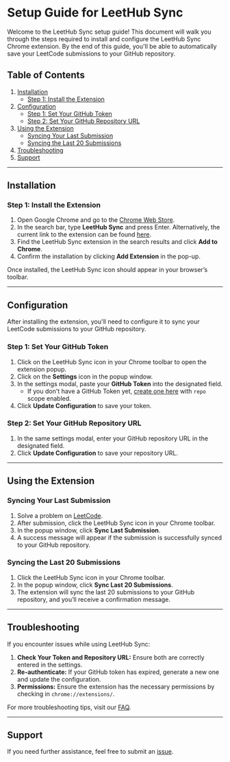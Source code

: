 # Setup Guide for LeetHub Sync

Welcome to the LeetHub Sync setup guide! This document will walk you through the steps required to install and configure the LeetHub Sync Chrome extension. By the end of this guide, you'll be able to automatically save your LeetCode submissions to your GitHub repository.

## Table of Contents

1. [Installation](#installation)
   - [Step 1: Install the Extension](#step-1-install-the-extension)
2. [Configuration](#configuration)
   - [Step 1: Set Your GitHub Token](#step-1-set-your-github-token)
   - [Step 2: Set Your GitHub Repository URL](#step-2-set-your-github-repository-url)
3. [Using the Extension](#using-the-extension)
   - [Syncing Your Last Submission](#syncing-your-last-submission)
   - [Syncing the Last 20 Submissions](#syncing-the-last-20-submissions)
4. [Troubleshooting](#troubleshooting)
5. [Support](#support)

---

## Installation

### Step 1: Install the Extension

1. Open Google Chrome and go to the [Chrome Web Store](https://chrome.google.com/webstore).
2. In the search bar, type **LeetHub Sync** and press Enter. 
Alternatively, the current link to the extension can be found [here](https://chromewebstore.google.com/detail/leethub-sync/lgpbjdbepciblkallimlmjajfioghdde?hl=en-US&utm_source=ext_sidebar).
3. Find the LeetHub Sync extension in the search results and click **Add to Chrome**.
4. Confirm the installation by clicking **Add Extension** in the pop-up.

Once installed, the LeetHub Sync icon should appear in your browser’s toolbar.

---

## Configuration

After installing the extension, you'll need to configure it to sync your LeetCode submissions to your GitHub repository.

### Step 1: Set Your GitHub Token

1. Click on the LeetHub Sync icon in your Chrome toolbar to open the extension popup.
2. Click on the **Settings** icon in the popup window.
3. In the settings modal, paste your **GitHub Token** into the designated field.
   - If you don't have a GitHub Token yet, [create one here](https://github.com/settings/tokens/new) with `repo` scope enabled.
4. Click **Update Configuration** to save your token.

### Step 2: Set Your GitHub Repository URL

1. In the same settings modal, enter your GitHub repository URL in the designated field.
2. Click **Update Configuration** to save your repository URL.

---

## Using the Extension

### Syncing Your Last Submission

1. Solve a problem on [LeetCode](https://leetcode.com).
2. After submission, click the LeetHub Sync icon in your Chrome toolbar.
3. In the popup window, click **Sync Last Submission**.
4. A success message will appear if the submission is successfully synced to your GitHub repository.

### Syncing the Last 20 Submissions

1. Click the LeetHub Sync icon in your Chrome toolbar.
2. In the popup window, click **Sync Last 20 Submissions**.
3. The extension will sync the last 20 submissions to your GitHub repository, and you’ll receive a confirmation message.

---

## Troubleshooting

If you encounter issues while using LeetHub Sync:

1. **Check Your Token and Repository URL:** Ensure both are correctly entered in the settings.
2. **Re-authenticate:** If your GitHub token has expired, generate a new one and update the configuration.
3. **Permissions:** Ensure the extension has the necessary permissions by checking in `chrome://extensions/`.

For more troubleshooting tips, visit our [FAQ](https://www.contributor-covenant.org/faq).

---

## Support

If you need further assistance, feel free to submit an [issue](https://github.com/calebcsimmons/LeetHub_Sync/issues/new/choose).
